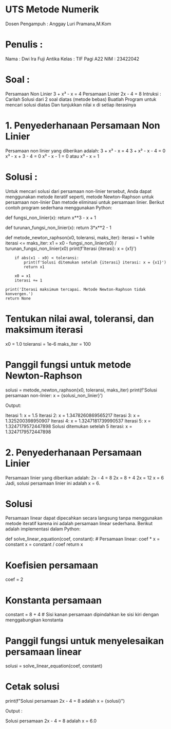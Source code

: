 # UTS Metode Numerik
Dosen Pengampuh : Anggay Luri Pramana,M.Kom

# Penulis : 
Nama : Dwi Ira Fuji Antika 
Kelas : TIF Pagi A22 
NIM : 23422042  

# Soal : 
Persamaan Non Linier 
3 + x³ - x = 4 
Persamaan Linier 
2x - 4 = 8 
Intruksi : 
Carilah Solusi dari 2 soal diatas (metode bebas) 
Buatlah Program untuk mencari solusi diatas 
Dan tunjukkan nilai x di setiap iterasinya 

# 1. Penyederhanaan Persamaan Non Linier
Persamaan non linier yang diberikan adalah: 
3 + x³ - x = 4 
3 + x³ - x - 4 = 0 
x³ - x + 3 - 4 = 0 
x³ - x - 1 = 0 atau 
x³ - x = 1

# Solusi : 
Untuk mencari solusi dari persamaan non-linier tersebut, 
Anda dapat menggunakan metode iteratif seperti, 
metode Newton-Raphson untuk persamaan non-linier 
Dan metode eliminasi untuk persamaan linier. 
Berikut contoh program sederhana menggunakan Python: 

def fungsi_non_linier(x):
    return x**3 - x + 1
	
def turunan_fungsi_non_linier(x):
    return 3*x**2 - 1

def metode_newton_raphson(x0, toleransi, maks_iter): 
    iterasi = 1 
    while iterasi <= maks_iter: 
        x1 = x0 - fungsi_non_linier(x0) / turunan_fungsi_non_linier(x0) 
        print(f'Iterasi {iterasi}: x = {x1}') 

        if abs(x1 - x0) < toleransi: 
            print(f'Solusi ditemukan setelah {iterasi} iterasi: x = {x1}') 
            return x1 

        x0 = x1 
        iterasi += 1 

    print('Iterasi maksimum tercapai. Metode Newton-Raphson tidak konvergen.') 
    return None 

# Tentukan nilai awal, toleransi, dan maksimum iterasi 
x0 = 1.0 
toleransi = 1e-6 
maks_iter = 100 

# Panggil fungsi untuk metode Newton-Raphson 
solusi = metode_newton_raphson(x0, toleransi, maks_iter) 
print(f'Solusi persamaan non-linier: x = {solusi_non_linier}') 

Output: 

Iterasi 1: x = 1.5 
Iterasi 2: x = 1.3478260869565217 
Iterasi 3: x = 1.325200398950907 
Iterasi 4: x = 1.3247181739990537 
Iterasi 5: x = 1.3247179572447898 
Solusi ditemukan setelah 5 iterasi: x = 1.3247179572447898 

# 2. Penyederhanaan Persamaan Linier 
Persamaan linier yang diberikan adalah: 
2x - 4 = 8 
2x = 8 + 4 
2x = 12 
x = 6 
Jadi, solusi persamaan linier ini adalah x = 6. 

# Solusi 
Persamaan linear dapat dipecahkan secara langsung tanpa menggunakan metode iteratif 
karena ini adalah persamaan linear sederhana. 
Berikut adalah implementasi dalam Python: 

def solve_linear_equation(coef, constant): 
    # Persamaan linear: coef * x = constant 
    x = constant / coef 
    return x 

# Koefisien persamaan 
coef = 2 

# Konstanta persamaan 
constant = 8 + 4  # Sisi kanan persamaan dipindahkan ke sisi kiri dengan menggabungkan konstanta 

# Panggil fungsi untuk menyelesaikan persamaan linear 
solusi = solve_linear_equation(coef, constant) 

# Cetak solusi 
print(f"Solusi persamaan 2x - 4 = 8 adalah x = {solusi}") 

Output : 

Solusi persamaan 2x - 4 = 8 adalah x = 6.0

